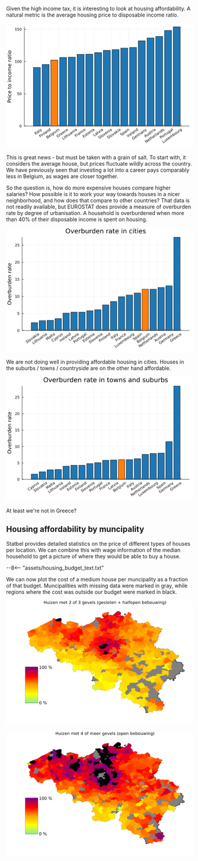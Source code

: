 Given the high income tax, it is interesting to look at housing affordability. A natural metric is the average housing price to disposable income ratio.

![](../assets/housing_affordability.png)

This is great news - but must be taken with a grain of salt. To start with, it considers the average house, but prices fluctuate wildly across the country. We have previously seen that investing a lot into a career pays comparably less in Belgium, as wages are closer together. 

So the question is, how do more expensive houses compare higher salaries? How possible is it to work your way towards houses in a nicer neighborhood, and how does that compare to other countries? That data is not readily available, but EUROSTAT does provide a measure of overburden rate by degree of urbanisation. A household is overburdened when more than 40% of their disposable income is spent on housing.

![](../assets/city_housing_overburden_rate.png)

We are not doing well in providing affordable housing in cities. Houses in the suburbs / towns / countryside are on the other hand affordable.

![](../assets/town_housing_overburden_rate.png)

At least we're not in Greece?

## Housing affordability by muncipality

Statbel provides detailed statistics on the price of different types of houses per location. We can combine this with wage information of the median household to get a picture of where they would be able to buy a house.

--8<-- "assets/housing_budget_text.txt"

We can now plot the cost of a medium house per muncipality as a fraction of that budget. Muncipalities with missing data were marked in gray, while regions where the cost was outside our budget were marked in black.

![](../assets/housing_affordability_by_muncipality_closed.png)

![](../assets/housing_affordability_by_muncipality_open.png)
